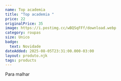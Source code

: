 ```yaml
---
name: Top academia
title: "Top academia "
price: 22
originalPrice: 35
image: https://i.postimg.cc/wBQSqFFf/download.webp
category: roupas
size: Unico
badge:
  text: Novidade
dateAdded: 2025-08-05T23:31:00.000-03:00
layout: produto.njk
tags: products
---
```

Para malhar

